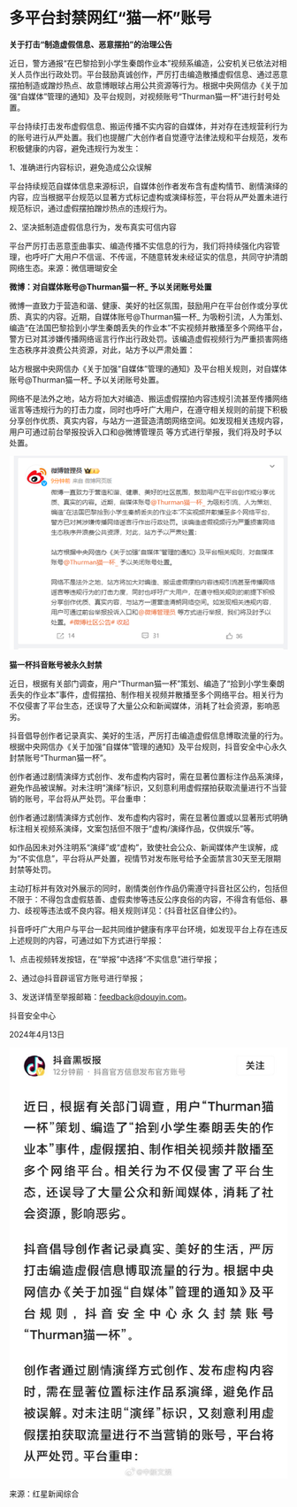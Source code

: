 # 多平台封禁网红“猫一杯”账号

**关于打击“制造虚假信息、恶意摆拍”的治理公告**

近日，警方通报“在巴黎拾到小学生秦朗作业本”视频系编造，公安机关已依法对相关人员作出行政处罚。平台鼓励真诚创作，严厉打击编造散播虚假信息、通过恶意摆拍制造或蹭炒热点、故意博眼球占用公共资源等行为。根据中央网信办《关于加强“自媒体”管理的通知》及平台规则，对视频账号“Thurman猫一杯”进行封号处置。

平台持续打击发布虚假信息、搬运传播不实内容的自媒体，并对存在违规营利行为的账号进行从严处置。我们也提醒广大创作者自觉遵守法律法规和平台规范，发布积极健康的内容，避免违规行为发生：

1、准确进行内容标识，避免造成公众误解

平台持续规范自媒体信息来源标识，自媒体创作者发布含有虚构情节、剧情演绎的内容，应当根据平台规范以显著方式标记虚构或演绎标签，平台将从严处置未进行规范标识，通过虚假摆拍蹭炒热点的违规行为。

2、坚决抵制造虚假信息行为，发布真实可信内容

平台严厉打击恶意歪曲事实、编造传播不实信息的行为，我们将持续强化内容管理，也呼吁广大用户不信谣、不传谣，不随意转发未经证实的信息，共同守护清朗网络生态。来源：微信珊瑚安全

**微博：对自媒体账号@Thurman猫一杯_ 予以关闭账号处置**

微博一直致力于营造和谐、健康、美好的社区氛围，鼓励用户在平台创作或分享优质、真实的内容。近期，自媒体账号@Thurman猫一杯_
为吸粉引流，人为策划、编造“在法国巴黎拾到小学生秦朗丢失的作业本”不实视频并散播至多个网络平台，警方已对其涉嫌传播网络谣言行作出行政处罚。该编造虚假视频行为严重损害网络生态秩序并浪费公共资源，对此，站方予以严肃处置：

站方根据中央网信办《关于加强“自媒体”管理的通知》及平台相关规则，对自媒体账号@Thurman猫一杯_ 予以关闭账号处置。

网络不是法外之地，站方将加大对编造、搬运虚假摆拍内容违规引流甚至传播网络谣言等违规行为的打击力度，同时也呼吁广大用户，在遵守相关规则的前提下积极分享创作优质、真实内容，与站方一道营造清朗网络空间。如发现相关违规内容，用户可通过前台举报投诉入口和@微博管理员
等方式进行举报，我们将及时予以处置。

![4bbd8f77975bd07fc08ce282f6dee81c.jpg](https://raw.githubusercontent.com/qqhsx/qqnews_image/main/2024/04/13/多平台封禁网红“猫一杯”账号/4bbd8f77975bd07fc08ce282f6dee81c.jpg)

**猫一杯抖音账号被永久封禁**

近日，根据有关部门调查，用户“Thurman猫一杯”策划、编造了“拾到小学生秦朗丢失的作业本”事件，虚假摆拍、制作相关视频并散播至多个网络平台。相关行为不仅侵害了平台生态，还误导了大量公众和新闻媒体，消耗了社会资源，影响恶劣。

抖音倡导创作者记录真实、美好的生活，严厉打击编造虚假信息博取流量的行为。根据中央网信办《关于加强“自媒体”管理的通知》及平台规则，抖音安全中心永久封禁账号“Thurman猫一杯”。

创作者通过剧情演绎方式创作、发布虚构内容时，需在显著位置标注作品系演绎，避免作品被误解。对未注明“演绎”标识，又刻意利用虚假摆拍获取流量进行不当营销的账号，平台将从严处罚。平台重申：

创作者通过剧情演绎方式创作、发布虚构内容时，需在显著位置或以显著形式明确标注相关视频系演绎，文案包括但不限于“虚构/演绎作品，仅供娱乐”等。

如作品因未对外注明系“演绎”或“虚构”，致使社会公众、新闻媒体产生误解，成为“不实信息”，平台将从严处置，视情节对发布账号给予全面禁言30天至无限期封禁等处罚。

主动打标并有效对外展示的同时，剧情类创作作品仍需遵守抖音社区公约，包括但不限于：不得包含虚假慈善、虚假卖惨等违反公序良俗的内容，不得含有低俗、暴力、歧视等违法或不良内容。相关规则详见：《抖音社区自律公约》。

抖音呼吁广大用户与平台一起共同维护健康有序平台环境，如发现平台上存在违反上述规则的内容，可通过如下方式进行举报：

1、点击视频转发按钮，在“举报”中选择“不实信息”进行举报；

2、通过@抖音辟谣官方账号进行举报；

3、发送详情至举报邮箱：feedback@douyin.com。

抖音安全中心

2024年4月13日

![01541ba59b792c55ce980b2f536d12e5.jpg](https://raw.githubusercontent.com/qqhsx/qqnews_image/main/2024/04/13/多平台封禁网红“猫一杯”账号/01541ba59b792c55ce980b2f536d12e5.jpg)

来源：红星新闻综合

